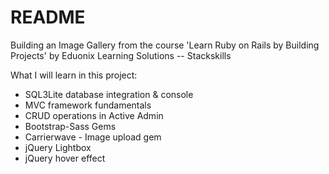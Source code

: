# README

Building an Image Gallery from the course 'Learn Ruby on Rails by Building Projects' by Eduonix Learning Solutions -- Stackskills

What I will learn in this project:
* SQL3Lite database integration & console
* MVC framework fundamentals
* CRUD operations in Active Admin
* Bootstrap-Sass Gems
* Carrierwave - Image upload gem
* jQuery Lightbox
* jQuery hover effect
